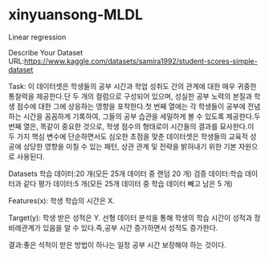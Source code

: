 # xinyuansong-MLDL
Linear regression

Describe Your Dataset
URL:https://www.kaggle.com/datasets/samira1992/student-scores-simple-dataset

Task:
이 데이터셋은 학생들의 공부 시간과 학업 성취도 간의 관계에 대한 매우 귀중한 통찰력을 제공한다.단 두 개의 컬럼으로 구성되어 있으며, 성실한 공부 노력의 본질과 학생 점수에 대한 그에 상응하는 영향을 포착한다.첫 번째 열에는 각 학생들이 공부에 전념하는 시간을 꼼꼼하게 기록하여, 그들의 공부 습관을 세밀하게 볼 수 있도록 제공한다.두 번째 열은, 똑같이 중요한 것으로, 학생 점수의 형태로이 시간들의 결과를 묘사한다.이 두 가지 핵심 변수에 단순하면서도 심오한 초점을 맞춘 데이터셋은 학생들의 교육적 성공에 상당한 영향을 미칠 수 있는 패턴, 상관 관계 및 전략을 밝혀내기 위한 기본 자원으로 사용된다.

Datasets
학습 데이터:20 개(모든 25개 데이터 중 랜덤 20 개)
검증 데이터:학습 데이터과 같다
평가 데이터:5 개(모든 25개 데이터 중 학습 데이터 빼고 남은 5 개)

Features(x):
학생 학습의 시간은 X.

Target(y):
학생 받은 성적은 Y.
선형 데이터 분석을 통해 학생의 학습 시간이 성적과 정비례관계가 있음을 알 수 있다.즉,공부 시간 증가하면서 성적도 증가한다.

결과:좋은 석적이 받은 방법이 하나는 일정 공부 시간 보장해야 하는 것이다.
